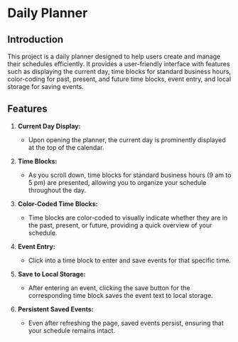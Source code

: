 # Daily Planner

## Introduction

This project is a daily planner designed to help users create and manage their schedules efficiently. It provides a user-friendly interface with features such as displaying the current day, time blocks for standard business hours, color-coding for past, present, and future time blocks, event entry, and local storage for saving events.

## Features

1. **Current Day Display:**
   - Upon opening the planner, the current day is prominently displayed at the top of the calendar.

2. **Time Blocks:**
   - As you scroll down, time blocks for standard business hours (9 am to 5 pm) are presented, allowing you to organize your schedule throughout the day.

3. **Color-Coded Time Blocks:**
   - Time blocks are color-coded to visually indicate whether they are in the past, present, or future, providing a quick overview of your schedule.

4. **Event Entry:**
   - Click into a time block to enter and save events for that specific time.

5. **Save to Local Storage:**
   - After entering an event, clicking the save button for the corresponding time block saves the event text to local storage.

6. **Persistent Saved Events:**
   - Even after refreshing the page, saved events persist, ensuring that your schedule remains intact.


